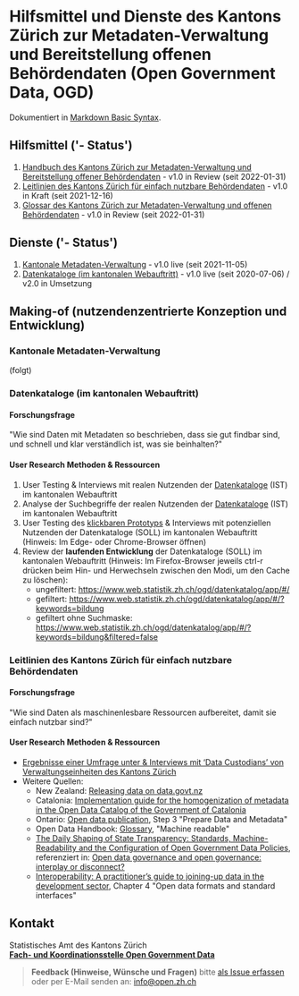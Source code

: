 # Hilfsmittel und Dienste des Kantons Zürich zur Metadaten-Verwaltung und Bereitstellung offenen Behördendaten (Open Government Data, OGD)

Dokumentiert in [Markdown Basic Syntax](https://www.markdownguide.org/basic-syntax).

## Hilfsmittel ('- Status')
1. [Handbuch des Kantons Zürich zur Metadaten-Verwaltung und Bereitstellung offener Behördendaten](https://github.com/openZH/mdd-ogd-handbook/blob/main/metadatenverwaltung.md) - v1.0 in Review (seit 2022-01-31)
2. [Leitlinien des Kantons Zürich für einfach nutzbare Behördendaten](https://github.com/openZH/mdd-ogd-handbook/blob/main/publikationsleitlinien.md) - v1.0 in Kraft (seit 2021-12-16)
3. [Glossar des Kantons Zürich zur Metadaten-Verwaltung und offenen Behördendaten](https://github.com/openZH/mdd-ogd-handbook/blob/main/glossar.md) - v1.0 in Review (seit 2022-01-31)

## Dienste ('- Status')
1. [Kantonale Metadaten-Verwaltung](https://zh.ch/metadatenverwaltung) - v1.0 live (seit 2021-11-05)
2. [Datenkataloge (im kantonalen Webauftritt)](https://zh.ch/opendata) - v1.0 live (seit 2020-07-06) / v2.0 in Umsetzung

## Making-of (nutzendenzentrierte Konzeption und Entwicklung)

### Kantonale Metadaten-Verwaltung
(folgt)

### Datenkataloge (im kantonalen Webauftritt)

#### Forschungsfrage
"Wie sind Daten mit Metadaten so beschrieben, dass sie gut findbar sind, und schnell und klar verständlich ist, was sie beinhalten?"

#### User Research Methoden & Ressourcen
1. User Testing & Interviews mit realen Nutzenden der [Datenkataloge](https://zh.ch/opendata) (IST) im kantonalen Webauftritt
2. Analyse der Suchbegriffe der realen Nutzenden der [Datenkataloge](https://zh.ch/opendata) (IST) im kantonalen Webauftritt
3. User Testing des [klickbaren Prototyps](https://www.figma.com/proto/HIhNaQOTqrPj8xH0HBGPNS/KTZH-Statistisches-Amt?page-id=14478%3A73959&node-id=16234%3A635&viewport=1215%2C-1722%2C0.43184879422187805&scaling=min-zoom) & Interviews mit potenziellen Nutzenden der Datenkataloge (SOLL) im kantonalen Webauftritt (Hinweis: Im Edge- oder Chrome-Browser öffnen)
4. Review der **laufenden Entwicklung** der Datenkataloge (SOLL) im kantonalen Webauftritt (Hinweis: Im Firefox-Browser jeweils ctrl-r drücken beim Hin- und Herwechseln zwischen den Modi, um den Cache zu löschen):
   - ungefiltert: https://www.web.statistik.zh.ch/ogd/datenkatalog/app/#/
   - gefiltert: https://www.web.statistik.zh.ch/ogd/datenkatalog/app/#/?keywords=bildung
   - gefiltert ohne Suchmaske: https://www.web.statistik.zh.ch/ogd/datenkatalog/app/#/?keywords=bildung&filtered=false

### Leitlinien des Kantons Zürich für einfach nutzbare Behördendaten

#### Forschungsfrage
"Wie sind Daten als maschinenlesbare Ressourcen aufbereitet, damit sie einfach nutzbar sind?"

#### User Research Methoden & Ressourcen
- [Ergebnisse einer Umfrage unter & Interviews mit ‘Data Custodians’ von Verwaltungseinheiten des Kantons Zürich](https://docs.google.com/document/d/1IFRJPMRtX1rD5O8Sdqb1F3I-Sv3Y-V5-z3Kew6ywEkY/edit?usp=sharing)
- Weitere Quellen:
   - New Zealand: [Releasing data on data.govt.nz](https://www.data.govt.nz/catalogue-guide/releasing-data-on-data-govt-nz)
   - Catalonia: [Implementation guide for the homogenization of metadata in the Open Data Catalog of the Government of Catalonia](https://medium.com/opendatacharter/implementation-guide-for-the-homogenization-of-metadata-in-the-open-data-catalog-of-the-government-f5459543f262)
   - Ontario: [Open data publication](https://www.ontario.ca/document/open-data-guidebook-guide-open-data-directive/open-data-publication#section-2), Step 3 "Prepare Data and Metadata"
   - Open Data Handbook: [Glossary](http://opendatahandbook.org/glossary/en/terms/machine-readable/), "Machine readable"
   - [The Daily Shaping of State Transparency: Standards, Machine-Readability and the Configuration of Open Government Data Policies](https://sciencetechnologystudies.journal.fi/article/view/60221/pdf_36), referenziert in: [Open data governance and open governance: interplay or disconnect?](https://blog.okfn.org/2019/02/20/open-data-governance-and-open-governance-interplay-or-disconnect/)
   - [Interoperability: A practitioner’s guide to joining-up data in the development sector](https://www.data4sdgs.org/resources/interoperability-practitioners-guide-joining-data-development-sector), Chapter 4 "Open data formats and standard interfaces"

## Kontakt
Statistisches Amt des Kantons Zürich <br>
**[Fach- und Koordinationsstelle Open Government Data](https://www.zh.ch/de/direktion-der-justiz-und-des-innern/statistisches-amt/open-government-data.html#1128196644)**

> **Feedback (Hinweise, Wünsche und Fragen)** bitte [als Issue erfassen](https://github.com/openZH/mdd-ogd-handbook/issues) oder per E-Mail senden an: info@open.zh.ch
